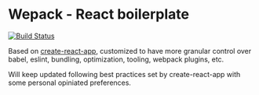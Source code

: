 # Wepack - React boilerplate

[![Build Status](https://travis-ci.org/decksterr/webpack-react-boilerplate.svg?branch=master)](https://travis-ci.org/decksterr/webpack-react-boilerplate)

Based on [create-react-app](https://github.com/facebook/create-react-app), customized to have more granular control over babel, eslint, bundling, optimization, tooling, webpack plugins, etc.

Will keep updated following best practices set by create-react-app with some personal opiniated preferences.